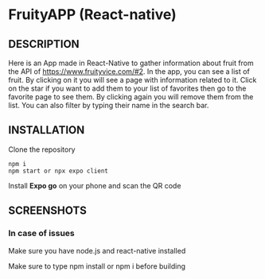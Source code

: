 # FruityAPP (React-native)

## DESCRIPTION

Here is an App made in React-Native to gather information about fruit from the API of https://www.fruityvice.com/#2.
In the app, you can see a list of fruit. By clicking on it you will see a page with information related to it.
Click on the star if you want to add them to your list of favorites then go to the favorite page to see them.
By clicking again you will remove them from the list.
You can also filter by typing their name in the search bar.


## INSTALLATION

Clone the repository

```
npm i
npm start or npx expo client
```
Install **Expo go** on your phone and scan the QR code
## SCREENSHOTS



### In case of issues

Make sure you have node.js and react-native installed

Make sure to type npm install or npm i before building

